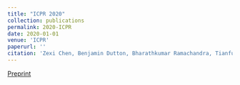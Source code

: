 ```yaml
---
title: "ICPR 2020"
collection: publications
permalink: 2020-ICPR
date: 2020-01-01
venue: 'ICPR'
paperurl: ''
citation: 'Zexi Chen, Benjamin Dutton, Bharathkumar Ramachandra, Tianfu Wu, and Ranga Raju Vatsavai (2020). &quot;Local Clustering with Mean Teacher for Semi-supervised Learning.&quot; <i>25th International Conference on Pattern Recognition</i>. 1(2).'
---
```


[Preprint](https://arxiv.org/abs/2004.09665)
